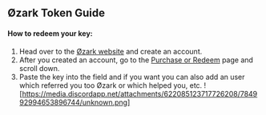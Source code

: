 ## Øzark Token Guide

#### How to redeem your key:
1. Head over to the [Øzark website](https://ozarkengine.cc/) and create an account.
2. After you created an account, go to the [Purchase or Redeem](https://ozarkengine.cc/purchase.php) page and scroll down.
3. Paste the key into the field and if you want you can also add an user which referred you too Øzark or which helped you, etc.
![https://media.discordapp.net/attachments/622085123717726208/784992994653896744/unknown.png]
